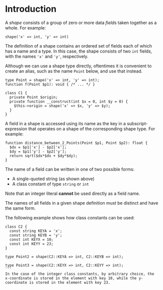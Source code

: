 # Introduction

A *shape* consists of a group of zero or more data *field*s taken together as a whole. For example:

```hack
shape('x' => int, 'y' => int)
```

The definition of a shape contains an ordered set of fields each of which has a name and a type. In this case, the shape consists of two `int` fields, with the names `'x'` and `'y'`, respectively.

Although we can use a shape type directly, oftentimes it is convenient to create an alias, such as the name `Point` below, and use that instead.

```hack
type Point = shape('x' => int, 'y' => int);
function f(Point $p1): void { /* ... */ }

class C1 {
  private Point $origin;
  private function __construct(int $x = 0, int $y = 0) {
    $this->origin = shape('x' => $x, 'y' => $y);
  }
}
```
A field in a shape is accessed using its name as the key in a subscript-expression that operates on a shape of the corresponding shape type. For example:

```hack
function distance_between_2_Points(Point $p1, Point $p2): float {
  $dx = $p1['x'] - $p2['x'];
  $dy = $p1['y'] - $p2['y'];
  return sqrt($dx*$dx + $dy*$dy);
}
```

The name of a field can be written in one of two possible forms:

  * A single-quoted string (as shown above)
  * A class constant of type `string` or `int` 

Note that an integer literal **cannot** be used directly as a field name.

The names of all fields in a given shape definition must be distinct and have the same form.

The following example shows how class constants can be used:

````hack
class C2 {
  const string KEYA = 'x';
  const string KEYB = 'y';
  const int KEYX = 10;
  const int KEYY = 23;
}

type Point2 = shape(C2::KEYA => int, C2::KEYB => int);

type Point3 = shape(C2::KEYX => int, C2::KEYY => int);
```
In the case of the integer class constants, by arbitrary choice, the x-coordinate is stored in the element with key 10, while the y-coordinate is stored in the element with key 23.
